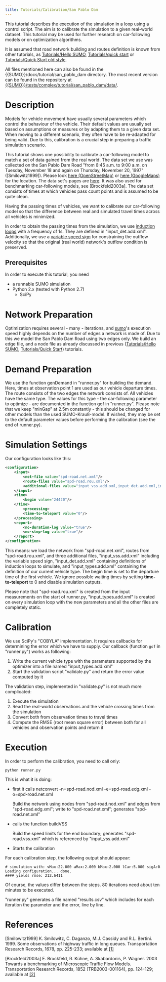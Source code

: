 ```yaml
---
title: Tutorials/Calibration/San Pablo Dam
---
```


This tutorial describes the execution of the simulation in a loop using
a control script. The aim is to calibrate the simulation to a given
real-world dataset. This tutorial may be used for further research on
car-following models or on optimization algorithms.

It is assumed that road network building and routes definition is known
from other tutorials, as [Tutorials/Hello
SUMO](../../Tutorials/Hello_SUMO.md), [Tutorials/quick
start](../../Tutorials/quick_start.md) or [Tutorials/Quick Start old
style](../../Tutorials/Quick_Start_old_style.md).

All files mentioned here can also be found in the
{{SUMO}}/docs/tutorial/san_pablo_dam directory. The most recent version can be
found in the repository at [{{SUMO}}/tests/complex/tutorial/san_pablo_dam/data/]({{Source}}tests/complex/tutorial/san_pablo_dam/data/).

# Description

Models for vehicle movement have usually several parameters which
control the behaviour of the vehicle. Their default values are usually
set based on assumptions or measures or by adapting them to a given data
set. When moving to a different scenario, they often have to be
re-adapted for being valid. Due to this, calibration is a crucial step
in preparing a traffic simulation scenario.

This tutorial shows one possibility to calibrate a car-following model
to match a set of data gained from the real world. The data set we use
was collected on the San Pablo Dam Road "from 6:45 a.m. to 9:00 a.m. on
Tuesday, November 18 and again on Thursday, November 20, 1997"
(\[Smilowitz1999\]). Please look [here
(OpenStreetMap)](http://www.openstreetmap.org/?lat=37.9191&lon=-122.2439&zoom=13&layers=M)
or [here
(GoogleMaps)](http://maps.google.de/maps?q=San+Pablo+Reservoir,+Contra+Costa,+Kalifornien,+Vereinigte+Staaten&hl=de&ll=37.923482,-122.244015&spn=0.097632,0.118618&sll=51.151786,10.415039&sspn=19.919551,30.366211&vpsrc=6&geocode=FZu4QgId6rO2-A&t=m&z=13)
for the location. The data set's pages are
[here](https://web.archive.org/web/20140724080358/http://www.ce.berkeley.edu/~daganzo/spdr.html). It was also used
for benchmarking car-following models, see \[Brockfeld2003a\]. The data
set consists of times at which vehicles pass count points and is assumed
to be quite clean.

Having the passing times of vehicles, we want to calibrate our
car-following model so that the difference between real and simulated
travel times across all vehicles is minimized.

In order to obtain the passing times from the simulation, we use
[induction
loops](../../Simulation/Output/Induction_Loops_Detectors_(E1).md)
with a frequency of 1s. They are defined in "input_det.add.xml".
Additionally, we use a [variable speed
sign](../../Simulation/Variable_Speed_Signs.md) for constraining the
outflow velocity so that the original (real world) network's outflow
condition is preserved.

## Prerequisites

In order to execute this tutorial, you need

- a runnable SUMO simulation
- Python 2.x (tested with Python 2.7)
  - SciPy

# Network Preparation

Optimization requires several - many - iterations, and
[sumo](../../sumo.md)'s execution speed highly depends on the number
of edges a network is made of. Due to this we model the San Pablo Dam
Road using two edges only. We build an edge file, and a node file as
already discussed in previous ([Tutorials/Hello
SUMO](../../Tutorials/Hello_SUMO.md), [Tutorials/Quick
Start](../../Tutorials/Quick_Start_old_style.md)) tutorials.

# Demand Preparation

We use the function genDemand in "runner.py" for building the demand.
Here, times at observation point 1 are used as our vehicle departure
times. The route consists of the two edges the network consists of. All
vehicles have the same type. The values for this type - the
car-following parameter to optimize - are documented in the function gof
in "runner.py". Please note that we keep "minGap" at 2.5m constantly -
this should be changed for other models than the used SUMO-Krauß-model.
If wished, they may be set to the default parameter values before
performing the calibration (see the end of runner.py).

# Simulation Settings

Our configuration looks like this:

```xml
<configuration>
    <input>
        <net-file value="spd-road.net.xml"/>
        <route-files value="spd-road.rou.xml"/>
        <additional-files value="input_vss.add.xml,input_det.add.xml,input_types.add.xml"/>
    </input>
    <time>
        <begin value="24420"/>
    </time>
        <processing>
        <time-to-teleport value="0"/>
    </processing>
    <report>
        <no-duration-log value="true"/>
        <no-step-log value="true"/>
    </report>
</configuration>
```

This means: we load the network from "spd-road.net.xml", routes from
"spd-road.rou.xml", and three additional files, "input_vss.add.xml"
including the variable speed sign, "input_det.add.xml" containing
definitions of induction loops to simulate, and "input_types.add.xml"
containing the definition of our current vehicle type. The begin time is
set to the departure time of the first vehicle. We ignore possible
waiting times by setting **time-to-teleport** to 0 and disable simulation outputs.

Please note that "spd-road.rou.xml" is created from the input
measurements on the start of runner.py, "input_types.add.xml" is
created on every simulation loop with the new parameters and all the
other files are completely static.

# Calibration

We use SciPy's "COBYLA" implementation. It requires callbacks for
determining the error which we have to supply. Our callback (function
`gof` in "runner.py") works as following:

1.  Write the current vehicle type with the parameters supported by the
    optimizer into a file named "input_types.add.xml"
2.  Start the validation script "validate.py" and return the error value
    computed by it

The validation step, implemented in "validate.py" is not much more
complicated:

1.  Execute the simulation
2.  Read the real-world observations and the vehicle crossing times from
    the simulation
3.  Convert both from observation times to travel times
4.  Compute the RMSE (root mean square error) between both for all
    vehicles and observation points and return it

# Execution

In order to perform the calibration, you need to call only:

```
python runner.py
```

This is what it is doing:

- first it calls netconvert -n=spd-road.nod.xml -e=spd-road.edg.xml
  -o=spd-road.net.xml

  Build the network using nodes from "spd-road.nod.xml" and edges from
  "spd-road.edg.xml"; write to "spd-road.net.xml"; generates
  "spd-road.net.xml"

- calls the function buildVSS

  Build the speed limits for the end boundary; generates
  "spd-road.vss.xml" which is referenced by "input_vss.add.xml"

- Starts the calibration

For each calibration step, the following output should appear:

```
# simulation with: vMax:22.000 aMax:2.000 bMax:2.000 lCar:5.000 sigA:0.500 tTau:1.500
Loading configuration... done.
#### yields rmse: 212.6411
```

Of course, the values differ between the steps. 80 iterations need about
ten minutes to be executed.

"runner.py" generates a file named "results.csv" which includes for each
iteration the parameter and the error, line by line.

# References

\[Smilowitz1999\] K. Smilowitz, C. Daganzo, M.J. Cassidy and R.L.
Bertini. 1999. Some observations of highway traffic in long queues.
Transportation Research Records, 1678, pp. 225-233; available at
[\[1\]](https://web.archive.org/web/20140724065055/http://www.its.berkeley.edu/publications/UCB/98/RR/UCB-ITS-RR-98-6.pdf)

\[Brockfeld2003a\] E. Brockfeld, R. Kühne, A. Skabardonis, P. Wagner.
2003 Towards a benchmarking of Microscopic Traffic Flow Models.
Transportation Research Records, 1852 (TRB2003-001164), pp. 124-129;
available at [\[2\]](http://elib.dlr.de/6646/)